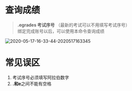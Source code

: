 # 查询成绩

> **.egrades 考试序号** （最新的考试可以不用填写考试序号）<br>绑定完成账号以后，可以使用本命令查询成绩

![2020-05-17-16-33-44-2020517163345](http://cdn.doeca.cc/images/2020-05-17-16-33-44-2020517163345.png)

# 常见误区
1. 考试序号必须填写阿拉伯数字
2. **.**和**e**之间不能有空格